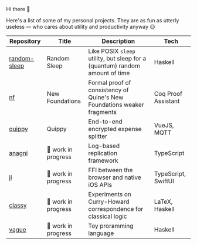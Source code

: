 Hi there 👋

Here's a list of some of my personal projects. They are as fun as utterly useless — who cares about utility and productivity anyway 😉

| Repository | Title | Description | Tech |
|------------|-------|-------------|------|
| [random-sleep](https://github.com/acondolu/random-sleep) | Random Sleep | Like POSIX `sleep` utility, but sleep for a (quantum) random amount of time | Haskell |
| [nf](https://github.com/acondolu/nf) | New Foundations | Formal proof of consistency of Quine's New Foundations weaker fragments | Coq Proof Assistant |
| [quippy](https://github.com/acondolu/quippy) | Quippy | End-to-end encrypted expense splitter | VueJS, MQTT |
| [anagni](https://github.com/acondolu/anagni) | 🚧 work in progress | Log-based replication framework | TypeScript |
| [ji](https://github.com/acondolu/ji) | 🚧 work in progress | FFI between the browser and native iOS APIs | TypeScript, SwiftUI |
| [classy](https://github.com/acondolu/classy) | 🚧 work in progress | Experiments on Curry-Howard correspondence for classical logic | LaTeX, Haskell |
| [vague](https://github.com/acondolu/vague) | 🚧 work in progress | Toy proramming language | Haskell |

<!--
**acondolu/acondolu** is a ✨ _special_ ✨ repository because its `README.md` (this file) appears on your GitHub profile.

Here are some ideas to get you started:

- 🔭 I’m currently working on ...
- 🌱 I’m currently learning ...
- 👯 I’m looking to collaborate on ...
- 🤔 I’m looking for help with ...
- 💬 Ask me about ...
- 📫 How to reach me: ...
- 😄 Pronouns: ...
- ⚡ Fun fact: ...
-->
